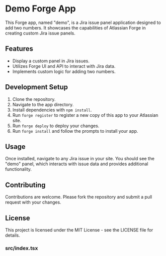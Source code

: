 # Demo Forge App

This Forge app, named "demo", is a Jira issue panel application designed to add two numbers. It showcases the capabilities of Atlassian Forge in creating custom Jira issue panels.

## Features

- Display a custom panel in Jira issues.
- Utilizes Forge UI and API to interact with Jira data.
- Implements custom logic for adding two numbers.

## Development Setup

1. Clone the repository.
2. Navigate to the app directory.
3. Install dependencies with `npm install`.
4. Run `forge register` to register a new copy of this app to your Atlassian site.
5. Run `forge deploy` to deploy your changes.
6. Run `forge install` and follow the prompts to install your app.

## Usage

Once installed, navigate to any Jira issue in your site. You should see the "demo" panel, which interacts with issue data and provides additional functionality.

## Contributing

Contributions are welcome. Please fork the repository and submit a pull request with your changes.

## License

This project is licensed under the MIT License - see the LICENSE file for details.

### src/index.tsx